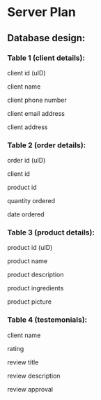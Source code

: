 # Server Plan

## Database design:


### Table 1 (client details):

client id (uID)

client name

client phone number

client email address

client address


### Table 2 (order details):

order id (uID)

client id

product id

quantity ordered

date ordered


### Table 3 (product details):

product id (uID)

product name

product description

product ingredients

product picture


### Table 4 (testemonials):

client name

rating

review title

review description

review approval


